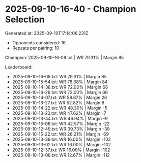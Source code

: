 # 2025-09-10-16-40 - Champion Selection

Generated at: 2025-09-10T17:14:06.231Z
- Opponents considered: 16
- Repeats per pairing: 10

Champion: 2025-09-10-16-08.txt | WR 79.31% | Margin 85

Leaderboard:
- 2025-09-10-16-08.txt: WR 79.31% | Margin 85
- 2025-09-10-15-54.txt: WR 78.38% | Margin 84
- 2025-09-10-14-38.txt: WR 72.00% | Margin 66
- 2025-09-10-14-29.txt: WR 72.00% | Margin 66
- 2025-09-10-14-07.txt: WR 58.67% | Margin 26
- 2025-09-10-16-27.txt: WR 52.82% | Margin 8
- 2025-09-10-14-22.txt: WR 48.30% | Margin -5
- 2025-09-10-13-23.txt: WR 47.62% | Margin -7
- 2025-09-10-13-44.txt: WR 46.94% | Margin -9
- 2025-09-10-15-08.txt: WR 42.57% | Margin -22
- 2025-09-10-12-49.txt: WR 39.73% | Margin -30
- 2025-09-10-15-22.txt: WR 26.21% | Margin -69
- 2025-09-10-13-39.txt: WR 16.00% | Margin -102
- 2025-09-10-13-02.txt: WR 16.00% | Margin -102
- 2025-09-10-12-37.txt: WR 16.00% | Margin -102
- 2025-09-10-13-08.txt: WR 12.67% | Margin -112